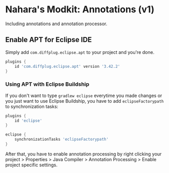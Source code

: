 # Nahara's Modkit: Annotations (v1)
Including annotations and annotation processor.

## Enable APT for Eclipse IDE
Simply add ``com.diffplug.eclipse.apt`` to your project and you're done.

```groovy
plugins {
    id 'com.diffplug.eclipse.apt' version '3.42.2'
}
```

### Using APT with Eclipse Buildship
If you don't want to type ``gradlew eclipse`` everytime you made changes or you just want to use Eclipse Buildship, you have to add ``eclipseFactorypath`` to synchronization tasks:

```groovy
plugins {
    id 'eclipse'
}

eclipse {
    synchronizationTasks 'eclipseFactorypath'
}
```

After that, you have to enable annotation processing by right clicking your project > Properties > Java Compiler > Annotation Processing > Enable project specific settings.
